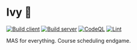 # Ivy 🌿

[![Build client](https://github.com/mseckykoebel/ivy/actions/workflows/ivy-build.yml/badge.svg)](https://github.com/mseckykoebel/ivy/actions/workflows/ivy-build.yml) [![Build server](https://github.com/mseckykoebel/ivy/actions/workflows/server-build.yml/badge.svg)](https://github.com/mseckykoebel/ivy/actions/workflows/ivy-build.yml) [![CodeQL](https://github.com/mseckykoebel/ivy/actions/workflows/codeql-analysis.yml/badge.svg)](https://github.com/mseckykoebel/ivy/actions/workflows/codeql-analysis.yml) [![Lint](https://github.com/mseckykoebel/ivy/actions/workflows/lint.yml/badge.svg)](https://github.com/mseckykoebel/ivy/actions/workflows/lint.yml) 

MAS for everything. Course scheduling endgame.
